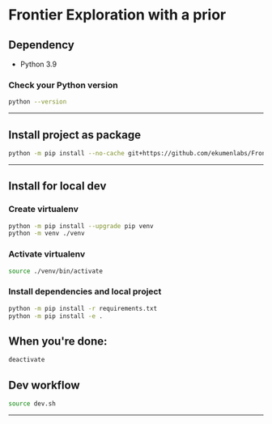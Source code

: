 # Frontier Exploration with a prior

## Dependency

- Python 3.9

### Check your Python version

```sh
python --version
```

---

## Install project as package

```sh
python -m pip install --no-cache git+https://github.com/ekumenlabs/Frontier-Exploration-with-a-prior.git@master
```

---

## Install for local dev

### Create virtualenv

```sh
python -m pip install --upgrade pip venv
python -m venv ./venv
```

### Activate virtualenv

```sh
source ./venv/bin/activate
```

### Install dependencies and local project

```sh
python -m pip install -r requirements.txt
python -m pip install -e .
```

## When you're done:

```sh
deactivate
```

## Dev workflow

```sh
source dev.sh
```

---
